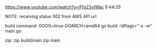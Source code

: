 https://www.youtube.com/watch?v=jFfo23yIWac 5:44:25

NOTE: receiving status 502 from AWS API url

build command: 
GOOS=linux GOARCH=amd64 go build -ldflags="-s -w" main.go
<!-- GOARCH=amd64: x86-64 -->

zip:
zip build/main.zip main